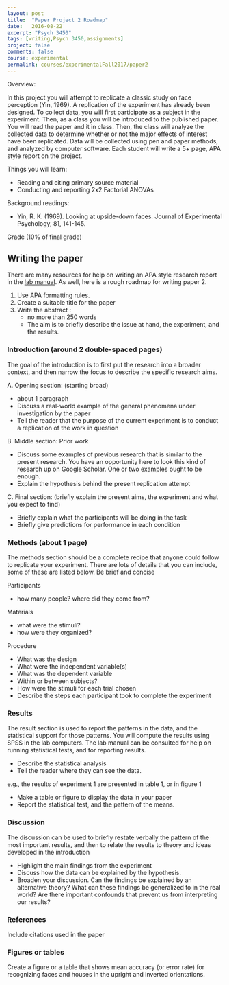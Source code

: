```yaml
---
layout: post
title:  "Paper Project 2 Roadmap"
date:   2016-08-22
excerpt: "Psych 3450"
tags: [writing,Psych 3450,assignments]
project: false
comments: false
course: experimental
permalink: courses/experimentalFall2017/paper2
---
```


Overview:

In this project you will attempt to replicate a classic study on face perception (Yin, 1969). A replication of the experiment has already been designed. To collect data, you will first participate as a subject in the experiment. Then, as a class you will be introduced to the published paper. You will read the paper and it in class. Then, the class will analyze the collected data to determine whether or not the major effects of interest have been replicated. Data will be collected using pen and paper methods, and analyzed by computer software. Each student will write a 5+ page, APA style report on the project.

Things you will learn:

- Reading and citing primary source material
- Conducting and reporting 2x2 Factorial ANOVAs

Background readings:

- Yin, R. K. (1969). Looking at upside-down faces. Journal of Experimental Psychology, 81, 141-145.

Grade (10% of final grade)

## Writing the paper

There are many resources for help on writing an APA style research report in the [lab manual](https://dl.dropboxusercontent.com/u/14462007/ExpPsych/Lab%20Manual.pdf). As well, here is a rough roadmap for writing paper 2.

1. Use APA formatting rules.
2. Create a suitable title for the paper
3. Write the abstract :
	- no more than 250 words
	- The aim is to briefly describe the issue at hand, the experiment, and the results.

### Introduction (around 2 double-spaced pages)
The goal of the introduction is to first put the research into a broader context, and then narrow the focus to describe the specific research aims.

A. Opening section: (starting broad)

- about 1 paragraph
- Discuss a real-world example of the general phenomena under investigation by the paper
- Tell the reader that the purpose of the current experiment is to conduct a replication of the work in question

B. Middle section: Prior work

- Discuss some examples of previous research that is similar to the present research. You have an opportunity here to look this kind of research up on Google Scholar. One or two examples ought to be enough.
- Explain the hypothesis behind the present replication attempt

C. Final section: (briefly explain the present aims, the experiment and what you expect to find)

-  Briefly explain what the participants will be doing in the task
- Briefly give predictions for performance in each condition

### Methods (about 1 page)

The methods section should be a complete recipe that anyone could follow to replicate your experiment. There are lots of details that you can include, some of these are listed below. Be brief and concise

Participants

- how many people? where did they come from?

Materials

- what were the stimuli?
- how were they organized?

Procedure

- What was the design
- What were the independent variable(s)
- What was the dependent variable
- Within or between subjects?
- How were the stimuli for each trial chosen
- Describe the steps each participant took to  complete the experiment

### Results

The result section is used to report the patterns in the data, and the statistical support for those patterns. You will compute the results using SPSS in the lab computers. The lab manual can be consulted for help on running statistical tests, and for reporting results.

- Describe the statistical analysis 	
- Tell the reader where they can see the data.

e.g., the results of experiment 1 are presented in table 1, or in figure 1
- Make a table or figure to display the data in your paper
- Report the statistical test, and the pattern of the means.

### Discussion

The discussion can be used to briefly restate verbally the pattern of the most important results, and then to relate the results to theory and ideas developed in the introduction

- Highlight the main findings from the experiment
- Discuss how the data can be explained by the hypothesis.
- Broaden your discussion. Can the findings be explained by an alternative theory? What can these findings be generalized to in the real world? Are there important confounds that prevent us from interpreting our results?

### References

Include citations used in the paper

### Figures or tables

Create a figure or a table that shows mean accuracy (or error rate) for recognizing faces and houses in the upright and inverted orientations.
